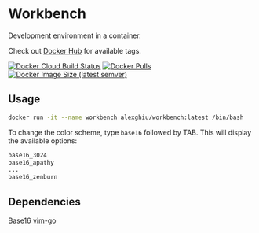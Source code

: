 # Workbench

Development environment in a container.

Check out [Docker Hub](https://hub.docker.com/r/alexghiu/workbench) for available tags.

[![Docker Cloud Build Status](https://img.shields.io/docker/cloud/build/alexghiu/workbench.svg)](https://hub.docker.com/r/alexghiu/workbench)
[![Docker Pulls](https://img.shields.io/docker/pulls/alexghiu/workbench.svg)](https://hub.docker.com/r/alexghiu/workbench)
[![Docker Image Size (latest semver)](https://img.shields.io/docker/image-size/alexghiu/workbench.svg?sort=semver)](https://hub.docker.com/r/alexghiu/workbench)

## Usage

```sh
docker run -it --name workbench alexghiu/workbench:latest /bin/bash
```

To change the color scheme, type `base16` followed by TAB. This will display the available options:

```sh
base16_3024
base16_apathy
...
base16_zenburn
```

## Dependencies

[Base16](https://github.com/chriskempson/base16)
[vim-go](https://github.com/fatih/vim-go)
